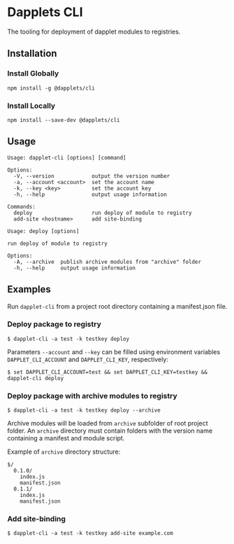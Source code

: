 # Dapplets CLI
The tooling for deployment of dapplet modules to registries.

## Installation
### Install Globally
```
npm install -g @dapplets/cli
```
### Install Locally
```
npm install --save-dev @dapplets/cli
```

## Usage
```
Usage: dapplet-cli [options] [command]

Options:
  -V, --version            output the version number
  -a, --account <account>  set the account name
  -k, --key <key>          set the account key
  -h, --help               output usage information

Commands:
  deploy                   run deploy of module to registry
  add-site <hostname>      add site-binding
```

```
Usage: deploy [options]

run deploy of module to registry

Options:
  -A, --archive  publish archive modules from "archive" folder
  -h, --help     output usage information
```

## Examples
Run `dapplet-cli` from a project root directory containing a manifest.json file.

### Deploy package to registry
```
$ dapplet-cli -a test -k testkey deploy
```

Parameters `--account` and `--key` can be filled using environment variables `DAPPLET_CLI_ACCOUNT` and `DAPPLET_CLI_KEY`, respectively:
```
$ set DAPPLET_CLI_ACCOUNT=test && set DAPPLET_CLI_KEY=testkey && dapplet-cli deploy
```

### Deploy package with archive modules to registry
```
$ dapplet-cli -a test -k testkey deploy --archive
```

Archive modules will be loaded from `archive` subfolder of root project folder. An `archive` directory must contain folders with the version name containing a manifest and module script. 

Example of `archive` directory structure:
```
$/
  0.1.0/
    index.js
    manifest.json
  0.1.1/
    index.js
    manifest.json
```

### Add site-binding
```
$ dapplet-cli -a test -k testkey add-site example.com
```